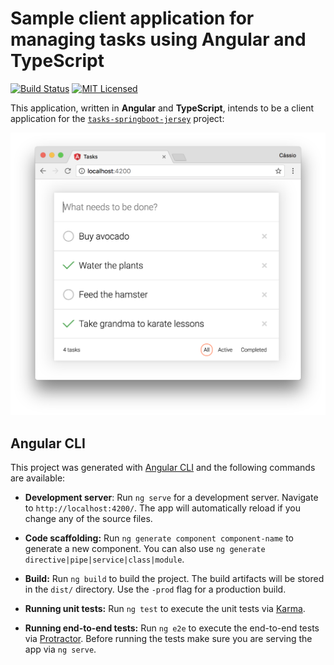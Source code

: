 # Sample client application for managing tasks using Angular and TypeScript

[![Build Status](https://travis-ci.org/cassiomolin/tasks-frontend-angular.svg?branch=master)](https://travis-ci.org/cassiomolin/tasks-frontend-angular)
[![MIT Licensed](https://img.shields.io/badge/license-MIT-blue.svg)](https://raw.githubusercontent.com/cassiomolin/tasks-frontend-angular/master/LICENSE.txt)

This application, written in **Angular** and **TypeScript**, intends to be a client application for the [`tasks-springboot-jersey`][tasks server project] project:

<img src="src/doc/screenshot.png" width="600">

## Angular CLI

This project was generated with [Angular CLI](https://github.com/angular/angular-cli) and the following commands are available:

- **Development server**: Run `ng serve` for a development server. Navigate to `http://localhost:4200/`. The app will automatically reload if you change any of the source files.

- **Code scaffolding:** Run `ng generate component component-name` to generate a new component. You can also use `ng generate directive|pipe|service|class|module`.

- **Build:** Run `ng build` to build the project. The build artifacts will be stored in the `dist/` directory. Use the `-prod` flag for a production build.

- **Running unit tests:** Run `ng test` to execute the unit tests via [Karma](https://karma-runner.github.io).

- **Running end-to-end tests:** Run `ng e2e` to execute the end-to-end tests via [Protractor](http://www.protractortest.org/).
Before running the tests make sure you are serving the app via `ng serve`.


[tasks server project]: https://github.com/cassiomolin/tasks-springboot-jersey
